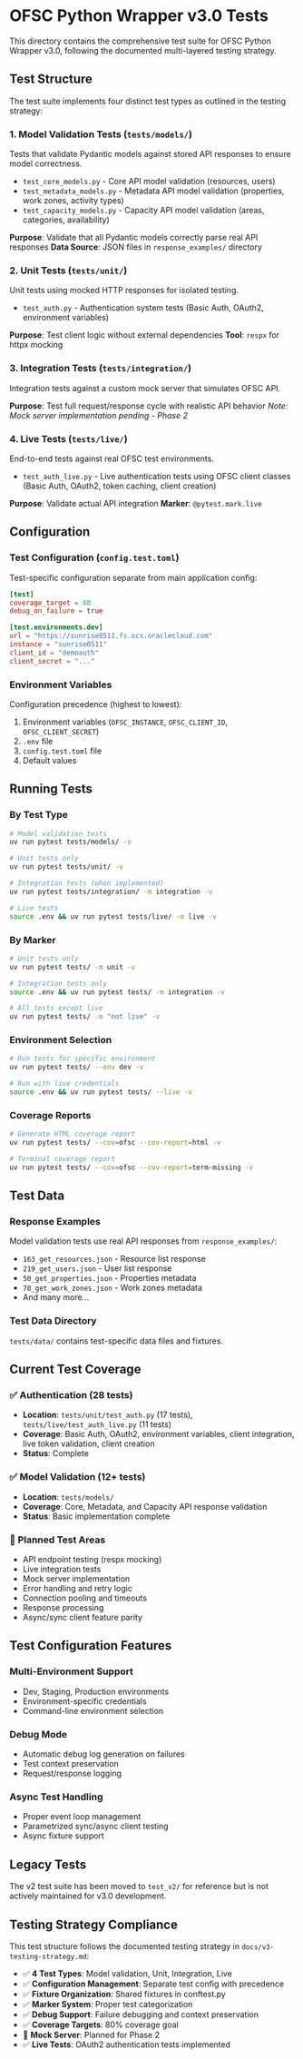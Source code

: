 # OFSC Python Wrapper v3.0 Tests

This directory contains the comprehensive test suite for OFSC Python Wrapper v3.0, following the documented multi-layered testing strategy.

## Test Structure

The test suite implements four distinct test types as outlined in the testing strategy:

### 1. Model Validation Tests (`tests/models/`)
Tests that validate Pydantic models against stored API responses to ensure model correctness.

- `test_core_models.py` - Core API model validation (resources, users)
- `test_metadata_models.py` - Metadata API model validation (properties, work zones, activity types)  
- `test_capacity_models.py` - Capacity API model validation (areas, categories, availability)

**Purpose**: Validate that all Pydantic models correctly parse real API responses
**Data Source**: JSON files in `response_examples/` directory

### 2. Unit Tests (`tests/unit/`)
Unit tests using mocked HTTP responses for isolated testing.

- `test_auth.py` - Authentication system tests (Basic Auth, OAuth2, environment variables)

**Purpose**: Test client logic without external dependencies
**Tool**: `respx` for httpx mocking

### 3. Integration Tests (`tests/integration/`)
Integration tests against a custom mock server that simulates OFSC API.

**Purpose**: Test full request/response cycle with realistic API behavior
*Note: Mock server implementation pending - Phase 2*

### 4. Live Tests (`tests/live/`)
End-to-end tests against real OFSC test environments.

- `test_auth_live.py` - Live authentication tests using OFSC client classes (Basic Auth, OAuth2, token caching, client creation)

**Purpose**: Validate actual API integration
**Marker**: `@pytest.mark.live`

## Configuration

### Test Configuration (`config.test.toml`)
Test-specific configuration separate from main application config:

```toml
[test]
coverage_target = 80
debug_on_failure = true

[test.environments.dev]
url = "https://sunrise0511.fs.ocs.oraclecloud.com"
instance = "sunrise0511"
client_id = "demoauth"
client_secret = "..."
```

### Environment Variables
Configuration precedence (highest to lowest):
1. Environment variables (`OFSC_INSTANCE`, `OFSC_CLIENT_ID`, `OFSC_CLIENT_SECRET`)
2. `.env` file
3. `config.test.toml` file
4. Default values

## Running Tests

### By Test Type
```bash
# Model validation tests
uv run pytest tests/models/ -v

# Unit tests only
uv run pytest tests/unit/ -v

# Integration tests (when implemented)
uv run pytest tests/integration/ -m integration -v

# Live tests
source .env && uv run pytest tests/live/ -m live -v
```

### By Marker
```bash
# Unit tests only
uv run pytest tests/ -m unit -v

# Integration tests only  
source .env && uv run pytest tests/ -m integration -v

# All tests except live
uv run pytest tests/ -m "not live" -v
```

### Environment Selection
```bash
# Run tests for specific environment
uv run pytest tests/ --env dev -v

# Run with live credentials
source .env && uv run pytest tests/ --live -v
```

### Coverage Reports
```bash
# Generate HTML coverage report
uv run pytest tests/ --cov=ofsc --cov-report=html -v

# Terminal coverage report
uv run pytest tests/ --cov=ofsc --cov-report=term-missing -v
```

## Test Data

### Response Examples
Model validation tests use real API responses from `response_examples/`:
- `163_get_resources.json` - Resource list response
- `219_get_users.json` - User list response  
- `50_get_properties.json` - Properties metadata
- `78_get_work_zones.json` - Work zones metadata
- And many more...

### Test Data Directory
`tests/data/` contains test-specific data files and fixtures.

## Current Test Coverage

### ✅ Authentication (28 tests)
- **Location**: `tests/unit/test_auth.py` (17 tests), `tests/live/test_auth_live.py` (11 tests)
- **Coverage**: Basic Auth, OAuth2, environment variables, client integration, live token validation, client creation
- **Status**: Complete

### ✅ Model Validation (12+ tests)
- **Location**: `tests/models/`
- **Coverage**: Core, Metadata, and Capacity API response validation
- **Status**: Basic implementation complete

### 🔄 Planned Test Areas
- API endpoint testing (respx mocking)
- Live integration tests
- Mock server implementation
- Error handling and retry logic
- Connection pooling and timeouts
- Response processing
- Async/sync client feature parity

## Test Configuration Features

### Multi-Environment Support
- Dev, Staging, Production environments
- Environment-specific credentials
- Command-line environment selection

### Debug Mode
- Automatic debug log generation on failures
- Test context preservation
- Request/response logging

### Async Test Handling
- Proper event loop management
- Parametrized sync/async client testing
- Async fixture support

## Legacy Tests

The v2 test suite has been moved to `test_v2/` for reference but is not actively maintained for v3.0 development.

## Testing Strategy Compliance

This test structure follows the documented testing strategy in `docs/v3-testing-strategy.md`:

- ✅ **4 Test Types**: Model validation, Unit, Integration, Live
- ✅ **Configuration Management**: Separate test config with precedence
- ✅ **Fixture Organization**: Shared fixtures in conftest.py
- ✅ **Marker System**: Proper test categorization
- ✅ **Debug Support**: Failure debugging and context preservation
- ✅ **Coverage Targets**: 80% coverage goal
- 🔄 **Mock Server**: Planned for Phase 2
- ✅ **Live Tests**: OAuth2 authentication tests implemented